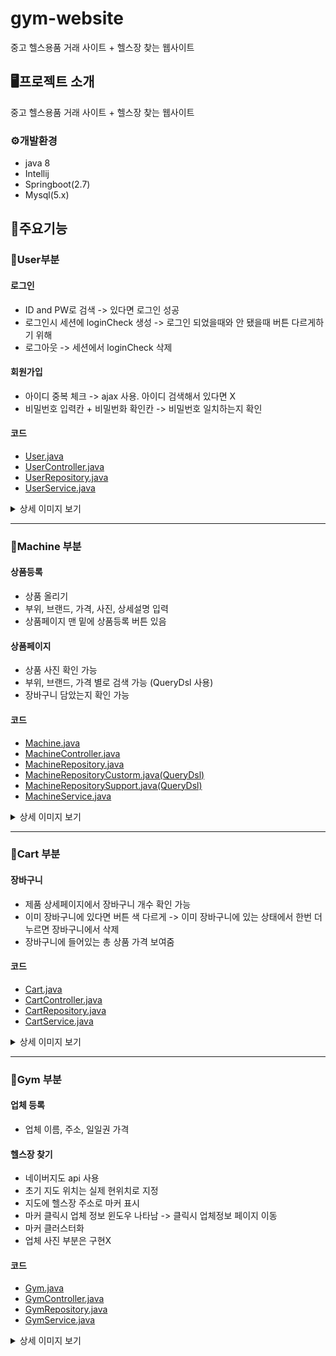 # gym-website

중고 헬스용품 거래 사이트 + 헬스장 찾는 웹사이트

## 🖥️프로젝트 소개
중고 헬스용품 거래 사이트 + 헬스장 찾는 웹사이트

### ⚙️개발환경
- java 8
- Intellij
- Springboot(2.7)
- Mysql(5.x)

## 🔧주요기능

### 👨User부분

#### 로그인
- ID and PW로 검색 -> 있다면 로그인 성공
- 로그인시 세션에 loginCheck 생성 -> 로그인 되었을때와 안 됐을때 버튼 다르게하기 위해
- 로그아웃 -> 세션에서 loginCheck 삭제

#### 회원가입
- 아이디 중복 체크 -> ajax 사용. 아이디 검색해서 있다면 X
- 비밀번호 입력칸 + 비밀번화 확인칸 -> 비밀번호 일치하는지 확인

#### 코드
- [User.java](https://github.com/qhdlehfdl/gym-website/blob/main/src/main/java/com/study/shoppingmall/entity/User.java)
- [UserController.java](https://github.com/qhdlehfdl/gym-website/blob/main/src/main/java/com/study/shoppingmall/controller/UserController.java)
- [UserRepository.java](https://github.com/qhdlehfdl/gym-website/blob/main/src/main/java/com/study/shoppingmall/repository/UserRepository.java)
- [UserService.java](https://github.com/qhdlehfdl/gym-website/blob/main/src/main/java/com/study/shoppingmall/Service/UserService.java)


<details>
  <summary>상세 이미지 보기</summary>
  
  ![스크린샷 2023-11-06 110941](https://github.com/qhdlehfdl/gym-website/assets/74577699/94625d7e-7d9f-44d9-97e4-f93b79d8478a)
  ![스크린샷 2023-11-06 111137](https://github.com/qhdlehfdl/gym-website/assets/74577699/e78c0de7-65a4-42e5-9651-5cd5beb0872a)
</details>

-------------------

### 🏀Machine 부분

#### 상품등록
- 상품 올리기
- 부위, 브랜드, 가격, 사진, 상세설명 입력
- 상품페이지 맨 밑에 상품등록 버튼 있음

#### 상품페이지
- 상품 사진 확인 가능
- 부위, 브랜드, 가격 별로 검색 가능 (QueryDsl 사용)
- 장바구니 담았는지 확인 가능

#### 코드
- [Machine.java](https://github.com/qhdlehfdl/gym-website/blob/main/src/main/java/com/study/shoppingmall/entity/Machine.java)
- [MachineController.java](https://github.com/qhdlehfdl/gym-website/blob/main/src/main/java/com/study/shoppingmall/controller/MachineController.java)
- [MachineRepository.java](https://github.com/qhdlehfdl/gym-website/blob/main/src/main/java/com/study/shoppingmall/repository/MachineRepository.java)
- [MachineRepositoryCustorm.java(QueryDsl)](https://github.com/qhdlehfdl/gym-website/blob/main/src/main/java/com/study/shoppingmall/repository/MachineRepositoryCustom.java)
- [MachineRepositorySupport.java(QueryDsl)](https://github.com/qhdlehfdl/gym-website/blob/main/src/main/java/com/study/shoppingmall/repository/MachineRepositorySupport.java)
- [MachineService.java](https://github.com/qhdlehfdl/gym-website/blob/main/src/main/java/com/study/shoppingmall/Service/MachineService.java)

<details>
  <summary>상세 이미지 보기</summary>

  ![스크린샷 2023-11-06 112203](https://github.com/qhdlehfdl/gym-website/assets/74577699/5c211b95-5627-4293-8981-de84133969f0)
  ![스크린샷 2023-11-06 112302](https://github.com/qhdlehfdl/gym-website/assets/74577699/8cc82748-a3a6-44e7-b8c8-9ec20da240bd)
  ![스크린샷 2023-11-06 111957](https://github.com/qhdlehfdl/gym-website/assets/74577699/d7aac27d-0e6c-48b2-b561-a03666fa3bb4)
</details>

-------------------

### 🛒Cart 부분

#### 장바구니
- 제품 상세페이지에서 장바구니 개수 확인 가능
- 이미 장바구니에 있다면 버튼 색 다르게 -> 이미 장바구니에 있는 상태에서 한번 더 누르면 장바구니에서 삭제
- 장바구니에 들어있는 총 상품 가격 보여줌 

#### 코드
- [Cart.java](https://github.com/qhdlehfdl/gym-website/blob/main/src/main/java/com/study/shoppingmall/entity/Cart.java)
- [CartController.java](https://github.com/qhdlehfdl/gym-website/blob/main/src/main/java/com/study/shoppingmall/controller/CartController.java)
- [CartRepository.java](https://github.com/qhdlehfdl/gym-website/blob/main/src/main/java/com/study/shoppingmall/repository/CartRepository.java)
- [CartService.java](https://github.com/qhdlehfdl/gym-website/blob/main/src/main/java/com/study/shoppingmall/Service/CartService.java)

<details>
  <summary>상세 이미지 보기</summary>

  ![스크린샷 2023-11-06 112513](https://github.com/qhdlehfdl/gym-website/assets/74577699/94fd1961-adc0-4cb3-b890-f98619b95c0c)
</details>

-------------------

### 🏢Gym 부분

#### 업체 등록
- 업체 이름, 주소, 일일권 가격

#### 헬스장 찾기
- 네이버지도 api 사용
- 초기 지도 위치는 실제 현위치로 지정
- 지도에 헬스장 주소로 마커 표시
- 마커 클릭시 업체 정보 윈도우 나타남 -> 클릭시 업체정보 페이지 이동
- 마커 클러스터화
- 업체 사진 부분은 구현X

#### 코드
- [Gym.java](https://github.com/qhdlehfdl/gym-website/blob/main/src/main/java/com/study/shoppingmall/entity/Gym.java)
- [GymController.java](https://github.com/qhdlehfdl/gym-website/blob/main/src/main/java/com/study/shoppingmall/controller/GymController.java)
- [GymRepository.java](https://github.com/qhdlehfdl/gym-website/blob/main/src/main/java/com/study/shoppingmall/repository/GymRepository.java)
- [GymService.java](https://github.com/qhdlehfdl/gym-website/blob/main/src/main/java/com/study/shoppingmall/Service/GymService.java)


<details>
  <summary>상세 이미지 보기</summary>

  ![스크린샷 2023-11-06 112658](https://github.com/qhdlehfdl/gym-website/assets/74577699/b70ddfee-b8be-4c3f-9a6a-2c26e733479f)
  ![스크린샷 2023-11-06 112557](https://github.com/qhdlehfdl/gym-website/assets/74577699/eee748f1-7d53-4276-bcfb-a4ca701e8854)
  ![스크린샷 2023-11-06 112642](https://github.com/qhdlehfdl/gym-website/assets/74577699/d34f6c37-1542-4ddd-8fd7-5752ac648079)
</details>
